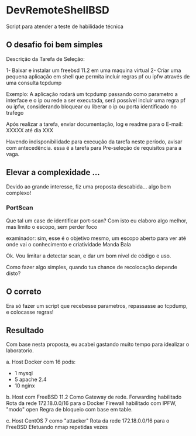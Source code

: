 # DevRemoteShellBSD
Script para atender a teste de habilidade técnica


## O desafio foi bem simples

Descrição da Tarefa de Seleção:

1- Baixar e instalar um freebsd 11.2 em uma maquina virtual
2- Criar uma pequena aplicação em shell que permita incluir regras pf ou ipfw através de uma consulta tcpdump

Exemplo: A aplicação rodará um tcpdump passando como parametro a interface e o ip ou rede a ser executada, será possível incluir uma regra pf ou ipfw, considerando bloquear ou liberar o ip ou porta identificado no trafego

Após realizar a tarefa, enviar documentação, log e readme para o E-mail: XXXXX até dia XXX

Havendo indisponibilidade para execução da tarefa neste período, avisar com antecedência.
essa é a tarefa para Pre-seleção de requisitos para a vaga.

## Elevar a complexidade ...

Devido ao grande interesse, fiz uma proposta descabida... algo bem complexo!

### PortScan

Que tal um case de identificar port-scan?
Com isto eu elaboro algo melhor, mas limito o escopo, sem perder foco

examinador:
 sim, esse é o objetivo mesmo, um escopo aberto para ver até onde vai o conhecimento e criatividade
 Manda Bala

Ok. Vou limitar a detectar scan, e dar um bom nivel de código e uso.

Como fazer algo simples, quando tua chance de recolocação depende disto?

## O correto

Era só fazer um script que recebesse parametros, repassasse ao tcpdump, e colocasse regras! 




## Resultado

Com base nesta proposta, eu acabei gastando muito tempo para idealizar o laboratorio.

a. Host Docker com 16 pods:
- 1 mysql
- 5 apache 2.4
- 10 nginx

b. Host com FreeBSD 11.2
  Como Gateway de rede.
  Forwarding habilitado
  Rota da rede 172.18.0.0/16 para o Docker
  Firewall habilitado com IPFW, "modo" open
  Regra de bloqueio com base em table.
  
c. Host CentOS 7 como "attacker"
  Rota da rede 172.18.0.0/16 para o FreeBSD
  Efetuando nmap repetidas vezes
  
  
  
